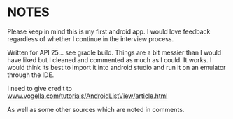 
NOTES
=====

Please keep in mind this is my first android app.
I would love feedback regardless of whether I continue in the interview process.

Written for API 25... see gradle build. Things are a bit messier than I would have liked  but I cleaned and commented as much as I could.
It works. I would think its best to import it into android studio and run it on an emulator through the IDE.

I need to give credit to www.vogella.com/tutorials/AndroidListView/article.html


As well as some other sources which are noted in comments.
